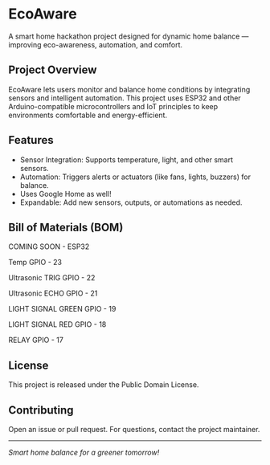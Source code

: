 # EcoAware

A smart home hackathon project designed for dynamic home balance — improving eco-awareness, automation, and comfort.

## Project Overview

EcoAware lets users monitor and balance home conditions by integrating sensors and intelligent automation. This project uses ESP32 and other Arduino-compatible microcontrollers and IoT principles to keep environments comfortable and energy-efficient.

## Features

- Sensor Integration: Supports temperature, light, and other smart sensors.
- Automation: Triggers alerts or actuators (like fans, lights, buzzers) for balance.
- Uses Google Home as well!
- Expandable: Add new sensors, outputs, or automations as needed.

## Bill of Materials (BOM)

COMING SOON - ESP32

Temp GPIO - 23

Ultrasonic TRIG GPIO - 22

Ultrasonic ECHO GPIO - 21

LIGHT SIGNAL GREEN GPIO - 19

LIGHT SIGNAL RED GPIO - 18 

RELAY GPIO - 17

## License

This project is released under the Public Domain License.

## Contributing

Open an issue or pull request. For questions, contact the project maintainer.

---

_Smart home balance for a greener tomorrow!_
